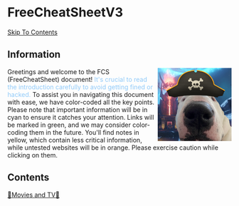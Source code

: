 # FreeCheatSheetV3            
<span style="color:green">[Skip To Contents](#contents)</span>

## Information 

<img align="right" width="33%" src="https://github.com/FreeCheatSheet/FreeCheatSheetGuide/blob/main/PiracyDog.png">

<p> Greetings and welcome to the FCS (FreeCheatSheet) document! <span style="color:#90caf9">It's crucial to read the introduction carefully to avoid getting fined or hacked.</span> To assist you in navigating this document with ease, we have color-coded all the key points. Please note that important information will be in cyan to ensure it catches your attention. Links will be marked in green, and we may consider color-coding them in the future. You'll find notes in yellow, which contain less critical information, while untested websites will be in orange. Please exercise caution while clicking on them. <p>

## Contents
[🍿Movies and TV🍿](https://github.com/FreeCheatSheet/FreeCheatSheetGuide/blob/main/FreeCheatSheetStreaming.md)

